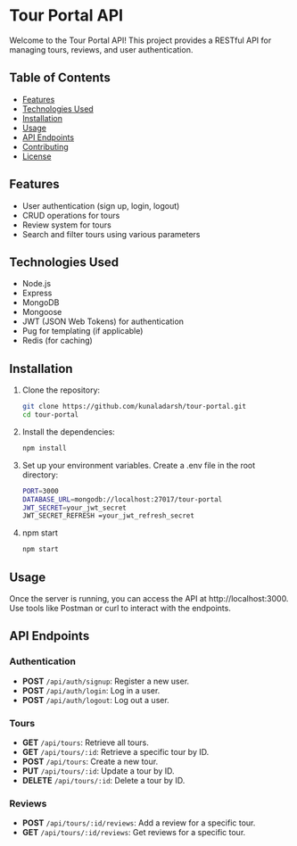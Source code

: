 # Tour Portal API

Welcome to the Tour Portal API! This project provides a RESTful API for managing tours, reviews, and user authentication. 

## Table of Contents

- [Features](#features)
- [Technologies Used](#technologies-used)
- [Installation](#installation)
- [Usage](#usage)
- [API Endpoints](#api-endpoints)
- [Contributing](#contributing)
- [License](#license)

## Features

- User authentication (sign up, login, logout)
- CRUD operations for tours
- Review system for tours
- Search and filter tours using various parameters

## Technologies Used

- Node.js
- Express
- MongoDB
- Mongoose
- JWT (JSON Web Tokens) for authentication
- Pug for templating (if applicable)
- Redis (for caching)

## Installation

1. Clone the repository:
   ```bash
   git clone https://github.com/kunaladarsh/tour-portal.git
   cd tour-portal

2. Install the dependencies:
   ```bash
   npm install
3. Set up your environment variables. Create a .env file in the root directory:
   ```bash
   PORT=3000
   DATABASE_URL=mongodb://localhost:27017/tour-portal
   JWT_SECRET=your_jwt_secret
   JWT_SECRET_REFRESH =your_jwt_refresh_secret
4. npm start
   ```bash
   npm start

## Usage
Once the server is running, you can access the API at http://localhost:3000. Use tools like Postman or curl to interact with the endpoints.

## API Endpoints

### Authentication
- **POST** `/api/auth/signup`: Register a new user.
- **POST** `/api/auth/login`: Log in a user.
- **POST** `/api/auth/logout`: Log out a user.

### Tours
- **GET** `/api/tours`: Retrieve all tours.
- **GET** `/api/tours/:id`: Retrieve a specific tour by ID.
- **POST** `/api/tours`: Create a new tour.
- **PUT** `/api/tours/:id`: Update a tour by ID.
- **DELETE** `/api/tours/:id`: Delete a tour by ID.

### Reviews
- **POST** `/api/tours/:id/reviews`: Add a review for a specific tour.
- **GET** `/api/tours/:id/reviews`: Get reviews for a specific tour.



